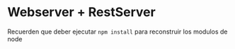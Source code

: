 # Webserver + RestServer

Recuerden que deber ejecutar ```npm install``` para reconstruir los modulos de node
